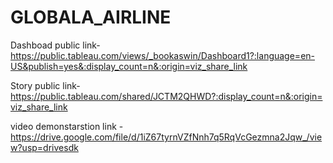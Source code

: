 # GLOBALA_AIRLINE



Dashboad public link- https://public.tableau.com/views/_bookaswin/Dashboard1?:language=en-US&publish=yes&:display_count=n&:origin=viz_share_link

Story public link-https://public.tableau.com/shared/JCTM2QHWD?:display_count=n&:origin=viz_share_link

video demonstarstion link - https://drive.google.com/file/d/1iZ67tyrnVZfNnh7q5RqVcGezmna2Jqw_/view?usp=drivesdk

